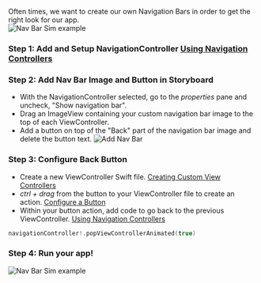 Often times, we want to create our own Navigation Bars in order to get the right look for our app.  
![Nav Bar Sim example](http://i.imgur.com/XQ7duiZ.gif)

### Step 1: Add and Setup NavigationController [Using Navigation Controllers](http://guides.codepath.com/ios/Using-Navigation-Controllers)

### Step 2: Add Nav Bar Image and Button in Storyboard

- With the NavigationController selected, go to the *properties* pane and uncheck, "Show navigation bar".
- Drag an ImageView containing your custom navigation bar image to the top of each ViewController.
- Add a button on top of the "Back" part of the navigation bar image and delete the button text.
![Add Nav Bar](http://i.imgur.com/dUYB6yZ.gif)

### Step 3: Configure Back Button  

- Create a new ViewController Swift file. [Creating Custom View Controllers](http://guides.codepath.com/ios/Creating-Custom-View-Controllers)
- *ctrl + drag* from the button to your ViewController file to create an action. [Configure a Button](https://github.com/codepath/ios_guides/wiki/Configure-a-Button)
- Within your button action, add code to go back to the previous ViewController. [Using Navigation Controllers](http://guides.codepath.com/ios/Using-Navigation-Controllers)

```Swift
navigationController!.popViewControllerAnimated(true)
```

### Step 4: Run your app!  
![Nav Bar Sim example](http://i.imgur.com/XQ7duiZ.gif)  

